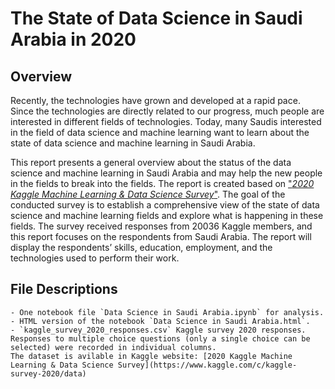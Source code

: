 # The State of Data Science in Saudi Arabia in 2020


## Overview

Recently, the technologies have grown and developed at a rapid pace. Since the technologies are directly related to our progress, much people are interested in different fields of technologies. Today, many Saudis interested in the field of data science and machine learning want to learn about the state of data science and machine learning in Saudi Arabia.

This report presents a general overview about the status of the data science and machine learning in Saudi Arabia and may help the new people in the fields to break into the fields. The report is created based on ["*2020 Kaggle Machine Learning & Data Science Survey*"](https://www.kaggle.com/c/kaggle-survey-2020). The goal of the conducted survey is to establish a comprehensive view of the state of data science and machine learning fields and explore what is happening in these fields. The survey received responses from 20036 Kaggle   members, and this report focuses on the respondents from Saudi Arabia. The report will display the respondents’ skills, education, employment, and the technologies used to perform their work.
## File Descriptions 

	- One notebook file `Data Science in Saudi Arabia.ipynb` for analysis.
	- HTML version of the notebook `Data Science in Saudi Arabia.html`.
    - `kaggle_survey_2020_responses.csv` Kaggle survey 2020 responses. Responses to multiple choice questions (only a single choice can be selected) were recorded in individual columns. 
	The dataset is avilable in Kaggle website: [2020 Kaggle Machine Learning & Data Science Survey](https://www.kaggle.com/c/kaggle-survey-2020/data)


